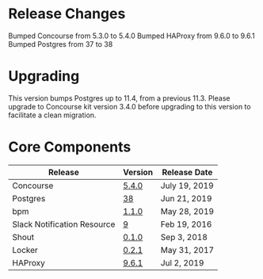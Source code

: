 # Release Changes

Bumped Concourse from 5.3.0 to 5.4.0
Bumped HAProxy from 9.6.0 to 9.6.1
Bumped Postgres from 37 to 38

# Upgrading

This version bumps Postgres up to 11.4, from a previous 11.3. Please upgrade to
Concourse kit version 3.4.0 before upgrading to this version to facilitate a
clean migration.


# Core Components

| Release | Version | Release Date |
| ------- | ------- | ------------ | 
| Concourse | [5.4.0](https://github.com/concourse/concourse-bosh-release/releases/tag/v5.4.0) | July 19, 2019 |
| Postgres | [38](https://github.com/cloudfoundry/postgres-release/releases/tag/v38) | Jun 21, 2019 |
| bpm | [1.1.0](https://github.com/cloudfoundry/bpm-release/releases/tag/v1.1.0) | May 28, 2019 |
| Slack Notification Resource | [9](https://github.com/cloudfoundry-community-attic/slack-notification-resource-boshrelease/releases/tag/v9) | Feb 19, 2016 |
| Shout | [0.1.0](https://github.com/jhunt/shout-boshrelease/releases/tag/v0.1.0) | Sep 3, 2018 |
| Locker | [0.2.1](https://github.com/cloudfoundry-community/locker-boshrelease/releases/tag/v0.2.1) | May 31, 2017 |
| HAProxy | [9.6.1](https://github.com/cloudfoundry-incubator/haproxy-boshrelease/releases/tag/v9.6.1) | Jul 2, 2019 |
